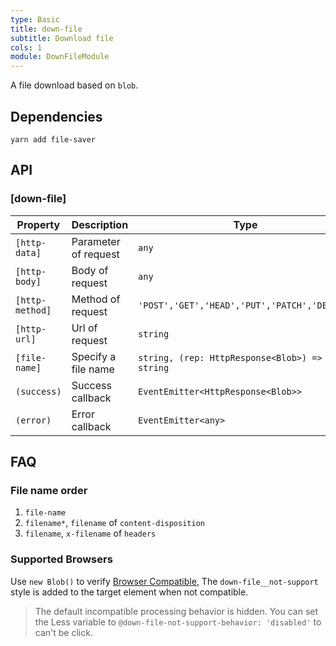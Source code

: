 ```yaml
---
type: Basic
title: down-file
subtitle: Download file
cols: 1
module: DownFileModule
---
```


A file download based on `blob`.

## Dependencies

```
yarn add file-saver
```

## API

### [down-file]

| Property | Description | Type | Default |
|----------|-------------|------|---------|
| `[http-data]` | Parameter of request | `any` | - |
| `[http-body]` | Body of request | `any` | - |
| `[http-method]` | Method of request | `'POST','GET','HEAD','PUT','PATCH','DELETE'` | `'GET'` |
| `[http-url]` | Url of request | `string` | - |
| `[file-name]` | Specify a file name | `string, (rep: HttpResponse<Blob>) => string` | - |
| `(success)` | Success callback | `EventEmitter<HttpResponse<Blob>>` | - |
| `(error)` | Error callback | `EventEmitter<any>` | - |

## FAQ

### File name order

1. `file-name`
2. `filename*`, `filename` of `content-disposition`
3. `filename`, `x-filename` of `headers`

### Supported Browsers

Use `new Blob()` to verify [Browser Compatible](https://github.com/eligrey/FileSaver.js/#supported-browsers), The `down-file__not-support` style is added to the target element when not compatible.

> The default incompatible processing behavior is hidden. You can set the Less variable to `@down-file-not-support-behavior: 'disabled'` to can't be click.
